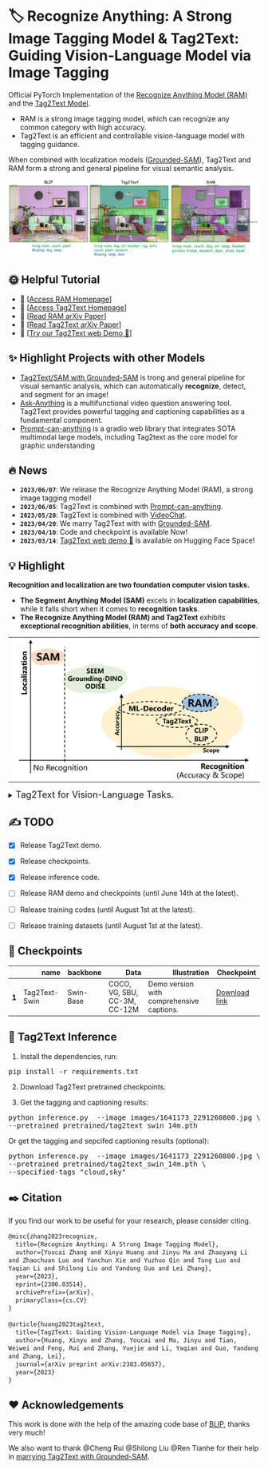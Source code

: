 # :label: Recognize Anything: A Strong Image Tagging Model & Tag2Text: Guiding Vision-Language Model via Image Tagging

Official PyTorch Implementation of the <a href="https://recognize-anything.github.io/">Recognize Anything Model (RAM)</a> and the <a href="https://tag2text.github.io/">Tag2Text Model</a>.

- RAM is a strong image tagging model, which can recognize any common category with high accuracy.
- Tag2Text is an efficient and controllable vision-language model with tagging guidance.


When combined with localization models ([Grounded-SAM](https://github.com/IDEA-Research/Grounded-Segment-Anything)), Tag2Text and RAM form a strong and general pipeline for visual semantic analysis.

![](./images/ram_grounded_sam.jpg)

## :sun_with_face: Helpful Tutorial


- :apple:  [[Access RAM Homepage](https://arxiv.org/abs/2306.03514)]
- :grapes: [[Access Tag2Text Homepage](https://arxiv.org/abs/2303.05657)]
- :sunflower:  [[Read RAM arXiv Paper](https://arxiv.org/abs/2306.03514)]
- :rose: [[Read Tag2Text arXiv Paper](https://arxiv.org/abs/2303.05657)]
- :mushroom: [[Try our Tag2Text web Demo 🤗](https://huggingface.co/spaces/xinyu1205/Tag2Text)]

## :sparkles: Highlight Projects with other Models
- [Tag2Text/SAM with Grounded-SAM](https://github.com/IDEA-Research/Grounded-Segment-Anything) is trong and general pipeline for visual semantic analysis, which can automatically **recognize**, detect, and segment for an image!
- [Ask-Anything](https://github.com/OpenGVLab/Ask-Anything) is a multifunctional video question answering tool. Tag2Text provides powerful tagging and captioning capabilities as a fundamental component.
- [Prompt-can-anything](https://github.com/positive666/Prompt-Can-Anything) is a gradio web library that integrates SOTA multimodal large models, including Tag2text as the core model for graphic understanding



## :fire: News

- **`2023/06/07`**: We release the Recognize Anything Model (RAM), a strong image tagging model!
- **`2023/06/05`**: Tag2Text is combined with [Prompt-can-anything](https://github.com/OpenGVLab/Ask-Anything).
- **`2023/05/20`**: Tag2Text is combined with [VideoChat](https://github.com/OpenGVLab/Ask-Anything).
- **`2023/04/20`**: We marry Tag2Text with with [Grounded-SAM](https://github.com/IDEA-Research/Grounded-Segment-Anything).
- **`2023/04/10`**: Code and checkpoint is available Now!
- **`2023/03/14`**: [Tag2Text web demo 🤗](https://huggingface.co/spaces/xinyu1205/Tag2Text) is available on Hugging Face Space! 


## :bulb: Highlight
**Recognition and localization are two foundation computer vision tasks.**
- **The Segment Anything Model (SAM)** excels in **localization capabilities**, while it falls short when it comes to **recognition tasks**.
- **The Recognize Anything Model (RAM) and Tag2Text** exhibits **exceptional recognition abilities**, in terms of **both accuracy and scope**.

<p align="center">
 <table class="tg">
  <tr>
    <td class="tg-c3ow"><img src="images/localization_and_recognition.jpg" align="center" width="800" ></td>
  </tr>
</table>
</p>



<details close>
<summary><font size="4">
Tag2Text for Vision-Language Tasks.
</font></summary>

- **Tagging.** Without manual annotations, Tag2Text achieves **superior** image tag recognition ability of [**3,429**](./data/tag_list.txt) commonly human-used categories.
- **Efficient.** Tagging guidance effectively enhances the performance of vision-language models on both **generation-based** and **alignment-based** tasks.
- **Controllable.** Tag2Text permits users to input **desired tags**, providing the flexibility in composing corresponding texts based on the input tags.


<p align="center">
 <table class="tg">
  <tr>
    <td class="tg-c3ow"><img src="images/tag2text_framework.png" align="center" width="800" ></td>
  </tr>
</table>
</p>

</details>

## :writing_hand: TODO 

- [x] Release Tag2Text demo.
- [x] Release checkpoints.
- [x] Release inference code.
- [ ] Release RAM demo and checkpoints (until June 14th at the latest).
- [ ] Release training codes (until August 1st at the latest).
- [ ] Release training datasets (until August 1st at the latest).



## :toolbox: Checkpoints

<!-- insert a table -->
<table>
  <thead>
    <tr style="text-align: right;">
      <th></th>
      <th>name</th>
      <th>backbone</th>
      <th>Data</th>
      <th>Illustration</th>
      <th>Checkpoint</th>
    </tr>
  </thead>
  <tbody>
    <tr>
      <th>1</th>
      <td>Tag2Text-Swin</td>
      <td>Swin-Base</td>
      <td>COCO, VG, SBU, CC-3M, CC-12M</td>
      <td>Demo version with comprehensive captions.</td>
      <td><a href="https://huggingface.co/spaces/xinyu1205/Tag2Text/blob/main/tag2text_swin_14m.pth">Download  link</a></td>
    </tr>
  </tbody>
</table>


## :running: Tag2Text Inference

1. Install the dependencies, run:

<pre/>pip install -r requirements.txt</pre> 

2. Download Tag2Text pretrained checkpoints.

3. Get the tagging and captioning results:
<pre/>
python inference.py  --image images/1641173_2291260800.jpg \
--pretrained pretrained/tag2text_swin_14m.pth
</pre>
Or get the tagging and sepcifed captioning results (optional):
<pre/>python inference.py  --image images/1641173_2291260800.jpg \
--pretrained pretrained/tag2text_swin_14m.pth \
--specified-tags "cloud,sky"</pre>


## :black_nib: Citation
If you find our work to be useful for your research, please consider citing.

```
@misc{zhang2023recognize,
  title={Recognize Anything: A Strong Image Tagging Model}, 
  author={Youcai Zhang and Xinyu Huang and Jinyu Ma and Zhaoyang Li and Zhaochuan Luo and Yanchun Xie and Yuzhuo Qin and Tong Luo and Yaqian Li and Shilong Liu and Yandong Guo and Lei Zhang},
  year={2023},
  eprint={2306.03514},
  archivePrefix={arXiv},
  primaryClass={cs.CV}
}

@article{huang2023tag2text,
  title={Tag2Text: Guiding Vision-Language Model via Image Tagging},
  author={Huang, Xinyu and Zhang, Youcai and Ma, Jinyu and Tian, Weiwei and Feng, Rui and Zhang, Yuejie and Li, Yaqian and Guo, Yandong and Zhang, Lei},
  journal={arXiv preprint arXiv:2303.05657},
  year={2023}
}

```

## :hearts: Acknowledgements
This work is done with the help of the amazing code base of [BLIP](https://github.com/salesforce/BLIP), thanks very much!

We also want to thank @Cheng Rui @Shilong Liu @Ren Tianhe for their help in [marrying Tag2Text with Grounded-SAM](https://github.com/IDEA-Research/Grounded-Segment-Anything).







